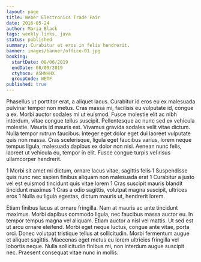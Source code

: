 ```yaml
---
layout: page
title: Weber Electronics Trade Fair
date: 2016-05-24
author: Maria Black
tags: weekly links, java
status: published
summary: Curabitur et eros in felis hendrerit.
banner: images/banner/office-01.jpg
booking:
  startDate: 08/06/2019
  endDate: 08/09/2019
  ctyhocn: ASHNHHX
  groupCode: WETF
published: true
---
```

Phasellus ut porttitor erat, a aliquet lacus. Curabitur id eros eu ex malesuada pulvinar tempor non metus. Cras massa mi, facilisis eu vulputate id, congue a ex. Morbi auctor sodales mi ut euismod. Fusce molestie elit ac nibh interdum, vitae congue tellus suscipit. Pellentesque ac nunc sed ex vehicula molestie. Mauris id mauris est. Vivamus gravida sodales velit vitae dictum. Nulla tempor rutrum faucibus. Integer eget dolor eget dui laoreet vulputate quis non massa. Cras scelerisque, ligula eget faucibus varius, lorem neque tempus ligula, malesuada dapibus ex dolor non nisi. Aenean nunc felis, laoreet ut vehicula eu, tempor in elit. Fusce congue turpis vel risus ullamcorper hendrerit.

1 Morbi sit amet mi dictum, ornare lacus vitae, sagittis felis
1 Suspendisse quis nunc nec sapien finibus aliquam non malesuada erat
1 Curabitur a justo vel est euismod tincidunt quis vitae lorem
1 Cras suscipit mauris blandit tincidunt maximus
1 Cras a odio sagittis, volutpat magna suscipit, ultrices eros
1 Nulla eu ligula egestas, dictum mauris ut, hendrerit lorem.

Etiam finibus lacus at ornare fringilla. Nam at mauris ac ante tincidunt maximus. Morbi dapibus commodo ligula, nec faucibus massa auctor eu. In tempor tempus magna vel aliquam. Etiam auctor a nisl vel mattis. Ut sed est ut arcu ornare eleifend. Morbi eget neque luctus, congue ante vitae, porta orci. Donec volutpat tristique tellus at sollicitudin. Morbi fermentum augue et aliquet sagittis. Maecenas eget metus eu lorem ultricies fringilla vel lobortis neque. Nulla sollicitudin finibus mi, non interdum augue suscipit nec. Praesent consequat vitae nunc in mollis.
